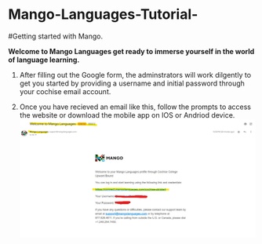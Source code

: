 # Mango-Languages-Tutorial-
#Getting started with Mango.

**Welcome to Mango Languages get ready to immerse yourself in the world of language learning.**
1. After filling out the Google form, the adminstrators will work dilgently to get you started by providing a username and initial password through your cochise email account. 

2. Once you have recieved an email like this, follow the prompts to access the website or download the mobile app on IOS or Andriod device. 
![Mango Email](https://github.com/yassminarlen/Mango-Languages-Tutorial-/blob/main/mango_tutorial.jpg?raw=true)


